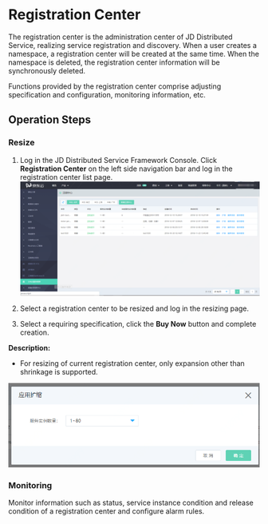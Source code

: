 # Registration Center

The registration center is the administration center of JD Distributed Service, realizing service registration and discovery. When a user creates a namespace, a registration center will be created at the same time. When the namespace is deleted, the registration center information will be synchronously deleted.

Functions provided by the registration center comprise adjusting specification and configuration, monitoring information, etc.

 
## Operation Steps

### Resize
1. Log in the JD Distributed Service Framework Console. Click **Registration Center** on the left side navigation bar and log in the registration center list page.
 ![](../../../../../image/Internet-Middleware/JD-Distributed-Service-Framework/zczx-list.png)

2. Select a registration center to be resized and log in the resizing page.

3. Select a requiring specification, click the **Buy Now** button and complete creation.

**Description:**

-  For resizing of current registration center, only expansion other than shrinkage is supported.

  ![](../../../../../image/Internet-Middleware/JD-Distributed-Service-Framework/zczx-yyks.png)


### Monitoring
Monitor information such as status, service instance condition and release condition of a registration center and configure alarm rules.
